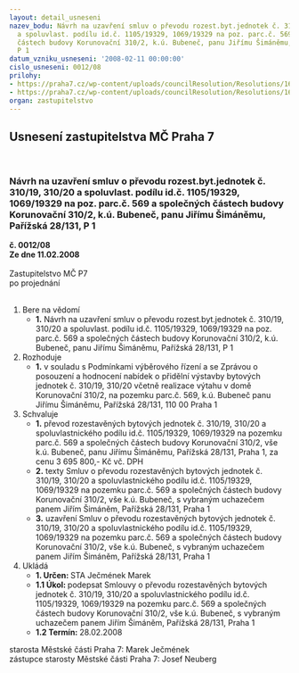 ```yaml
---
layout: detail_usneseni
nazev_bodu: Návrh na uzavření smluv o převodu rozest.byt.jednotek č. 310/19, 310/20
  a spoluvlast. podílu id.č. 1105/19329, 1069/19329 na poz. parc.č. 569 a společných
  částech budovy Korunovační 310/2, k.ú. Bubeneč, panu Jiřímu Šimáněmu, Pařížská 28/131,
  P 1
datum_vzniku_usneseni: '2008-02-11 00:00:00'
cislo_usneseni: 0012/08
prilohy:
- https://praha7.cz/wp-content/uploads/councilResolution/Resolutions/16401/1-08-1289.doc
- https://praha7.cz/wp-content/uploads/councilResolution/Resolutions/16401/1-08-skmbt_60008012219270.tif
organ: zastupitelstvo
---
```

<div id="ucUsn_pList" class="usn">
	<span><h2>Usnesení zastupitelstva MČ Praha 7 </h2>
<br></span><div class="standBody">
<span><h3>Návrh na uzavření smluv o převodu rozest.byt.jednotek č. 310/19, 310/20 a spoluvlast. podílu id.č. 1105/19329, 1069/19329 na poz. parc.č. 569 a společných částech budovy Korunovační 310/2, k.ú. Bubeneč, panu Jiřímu Šimáněmu, Pařížská 28/131, P 1</h3></span><div class="center">
		<strong>č. 0012/08</strong><br>
	</div>
<div class="center">
		<strong>Ze dne 11.02.2008</strong><br><br>
	</div>Zastupitelstvo MČ P7<br> po projednání<br><br><ol>
<li>Bere na vědomí<ul><li>
<strong>1.</strong> Návrh na uzavření smluv o převodu rozest.byt.jednotek č. 310/19, 310/20 a spoluvlast. podílu id.č. 1105/19329, 1069/19329 na poz. parc.č. 569 a společných částech budovy Korunovační 310/2, k.ú. Bubeneč, panu Jiřímu Šimáněmu, Pařížská 28/131, P 1</li></ul>
</li>
<li>Rozhoduje<ul><li>
<strong>1.</strong> v souladu s Podmínkami výběrového řízení a se Zprávou o posouzení a hodnocení nabídek o přidělní výstavby bytových jednotek č. 310/19, 310/20 včetně realizace výtahu v domě Korunovační 310/2, na pozemku parc.č. 569, k.ú. Bubeneč panu Jiřímu Šimáněmu, Pařížská 28/131, 110 00 Praha 1</li></ul>
</li>
<li>Schvaluje<ul>
<li>
<strong>1.</strong> převod rozestavěných bytových jednotek č. 310/19, 310/20 a spoluvlastnického podílu id.č. 1105/19329, 1069/19329 na pozemku parc.č. 569 a společných částech budovy Korunovační 310/2, vše k.ú. Bubeneč, panu Jiřímu Šimáněmu, Pařížská 28/131, Praha 1, za cenu 3 695 800,- Kč vč. DPH</li>
<li>
<strong>2.</strong> texty Smluv o převodu rozestavěných bytových jednotek č. 310/19, 310/20 a spoluvlastnického podílu id.č. 1105/19329, 1069/19329 na pozemku parc.č. 569 a společných částech budovy Korunovační 310/2, vše k.ú. Bubeneč, s vybraným uchazečem  panem Jiřím Šimáněm, Pařížská 28/131, Praha 1</li>
<li>
<strong>3.</strong> uzavření Smluv o převodu rozestavěných bytových jednotek č. 310/19, 310/20 a spoluvlastnického podílu id.č. 1105/19329, 1069/19329 na pozemku parc.č. 569 a společných částech budovy Korunovační 310/2, vše k.ú. Bubeneč, s vybraným uchazečem  panem Jiřím Šimáněm, Pařížská 28/131, Praha 1</li>
</ul>
</li>
<li>Ukládá<ul>
<li>
<strong>1. Určen: </strong>STA Ječmének Marek</li>
<li>
<strong>1.1 Úkol: </strong>podepsat Smlouvy o převodu rozestavěných bytových jednotek č. 310/19, 310/20 a spoluvlastnického podílu id.č. 1105/19329, 1069/19329 na pozemku parc.č. 569 a společných částech budovy Korunovační 310/2, vše k.ú. Bubeneč, s vybraným uchazečem  panem Jiřím Šimáněm, Pařížská 28/131, Praha 1</li>
<li>
<strong>1.2 Termín: </strong>28.02.2008</li>
</ul>
</li>
</ol>starosta Městské části Praha 7: Marek Ječmének<br>zástupce starosty Městské části Praha 7: Josef Neuberg
</div>
</div>